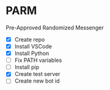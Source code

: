 # PARM
Pre-Approved Randomized Messenger

- [X] Create repo
- [X] Install VSCode
- [X] Install Python
- [ ] Fix PATH variables
- [ ] Install pip
- [X] Create test server
- [ ] Create new bot id
